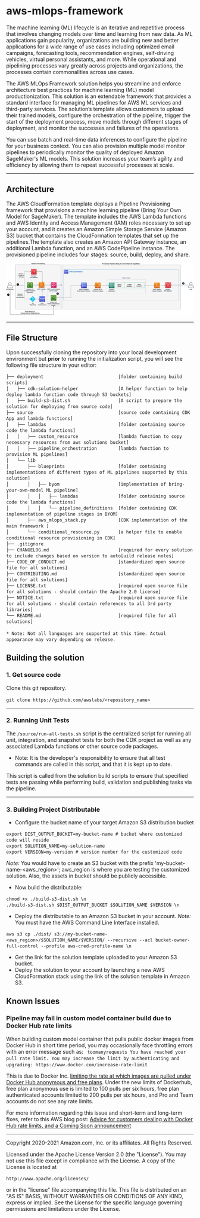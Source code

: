 # aws-mlops-framework

The machine learning (ML) lifecycle is an iterative and repetitive process that involves
changing models over time and learning from new data. As ML applications gain popularity,
organizations are building new and better applications for a wide range of use cases
including optimized email campaigns, forecasting tools, recommendation engines, self-driving
vehicles, virtual personal assistants, and more. While operational and pipelining
processes vary greatly across projects and organizations, the processes contain
commonalities across use cases.

The AWS MLOps Framework solution helps you streamline and enforce architecture best
practices for machine learning (ML) model productionization. This solution is an extendable
framework that provides a standard interface for managing ML pipelines for AWS ML
services and third-party services. The solution’s template allows customers to upload their
trained models, configure the orchestration of the pipeline, trigger the start of the deployment
process, move models through different stages of deployment, and monitor the successes
and failures of the operations.

You can use batch and real-time data inferences to configure the pipeline for your business
context. You can also provision multiple model monitor pipelines to periodically monitor the quality of deployed Amazon SageMaker's ML models. This solution increases your team’s agility and efficiency by allowing them to
repeat successful processes at scale.

---

## Architecture

The AWS CloudFormation template deploys a Pipeline Provisioning framework that
provisions a machine learning pipeline (Bring Your Own Model for SageMaker). The
template includes the AWS Lambda functions and AWS Identity and Access Management
(IAM) roles necessary to set up your account, and it creates an Amazon Simple Storage
Service (Amazon S3) bucket that contains the CloudFormation templates that set up the
pipelines.The template also creates an Amazon API Gateway instance, an additional
Lambda function, and an AWS CodePipeline instance.
The provisioned pipeline includes four stages: source, build, deploy, and share.

![architecture](source/architecture.png)

---

## File Structure

Upon successfully cloning the repository into your local development environment but **prior** to running the initialization script, you will see the following file structure in your editor:

```
├── deployment                            [folder containing build scripts]
│   ├── cdk-solution-helper               [A helper function to help deploy lambda function code through S3 buckets]
│   ├── build-s3-dist.sh                  [A script to prepare the solution for deploying from source code]
├── source                                [source code containing CDK App and lambda functions]
│   ├── lambdas                           [folder containing source code the lambda functions]
│   │   ├── custom_resource               [lambda function to copy necessary resources from aws solutions bucket]
│   │   ├── pipeline_orchestration        [lambda function to provision ML pipelines]
│   └── lib
│       ├── blueprints                    [folder containing implementations of different types of ML pipelines supported by this solution]
│       │   ├── byom                      [implementation of bring-your-own-model ML pipeline]
│       │   │   ├── lambdas               [folder containing source code the lambda functions]
│       │   │   └── pipeline_definitions  [folder containing CDK implementation of pipeline stages in BYOM]
│       ├── aws_mlops_stack.py            [CDK implementation of the main framework ]
│       └── conditional_resource.py       [a helper file to enable conditional resource provisioning in CDK]
├── .gitignore
├── CHANGELOG.md                          [required for every solution to include changes based on version to auto[uild release notes]
├── CODE_OF_CONDUCT.md                    [standardized open source file for all solutions]
├── CONTRIBUTING.md                       [standardized open source file for all solutions]
├── LICENSE.txt                           [required open source file for all solutions - should contain the Apache 2.0 license]
├── NOTICE.txt                            [required open source file for all solutions - should contain references to all 3rd party libraries]
└── README.md                             [required file for all solutions]

* Note: Not all languages are supported at this time. Actual appearance may vary depending on release.
```

## Building the solution

### 1. Get source code

Clone this git repository.

`git clone https://github.com/awslabs/<repository_name>`

---

### 2. Running Unit Tests

The `/source/run-all-tests.sh` script is the centralized script for running all unit, integration, and snapshot tests for both the CDK project as well as any associated Lambda functions or other source code packages.

- Note: It is the developer's responsibility to ensure that all test commands are called in this script, and that it is kept up to date.

This script is called from the solution build scripts to ensure that specified tests are passing while performing build, validation and publishing tasks via the pipeline.

---

### 3. Building Project Distributable

- Configure the bucket name of your target Amazon S3 distribution bucket

```
export DIST_OUTPUT_BUCKET=my-bucket-name # bucket where customized code will reside
export SOLUTION_NAME=my-solution-name
export VERSION=my-version # version number for the customized code
```

_Note:_ You would have to create an S3 bucket with the prefix 'my-bucket-name-<aws_region>'; aws_region is where you are testing the customized solution. Also, the assets in bucket should be publicly accessible.

- Now build the distributable:

```
chmod +x ./build-s3-dist.sh \n
./build-s3-dist.sh $DIST_OUTPUT_BUCKET $SOLUTION_NAME $VERSION \n
```

- Deploy the distributable to an Amazon S3 bucket in your account. _Note:_ You must have the AWS Command Line Interface installed.

```
aws s3 cp ./dist/ s3://my-bucket-name-<aws_region>/$SOLUTION_NAME/$VERSION/ --recursive --acl bucket-owner-full-control --profile aws-cred-profile-name \n
```

- Get the link for the solution template uploaded to your Amazon S3 bucket.
- Deploy the solution to your account by launching a new AWS CloudFormation stack using the link of the solution template in Amazon S3.

## Known Issues

### Pipeline may fail in custom model container build due to Docker Hub rate limits

When building custom model container that pulls public docker images from Docker Hub in short time period, you may occasionally face throttling errors with an error message such as:
` toomanyrequests You have reached your pull rate limit. You may increase the limit by authenticating and upgrading: https://www.docker.com/increase-rate-limit`

This is due to Docker Inc. [limiting the rate at which images are pulled under Docker Hub anonymous and free plans](https://docs.docker.com/docker-hub/download-rate-limit/). Under the new limits of Dockerhub, free plan anonymous use is limited to 100 pulls per six hours, free plan authenticated accounts limited to 200 pulls per six hours, and Pro and Team accounts do not see any rate limits.

For more information regarding this issue and short-term and long-term fixes, refer to this AWS blog post: [Advice for customers dealing with Docker Hub rate limits, and a Coming Soon announcement](https://aws.amazon.com/blogs/containers/advice-for-customers-dealing-with-docker-hub-rate-limits-and-a-coming-soon-announcement/)

---

Copyright 2020-2021 Amazon.com, Inc. or its affiliates. All Rights Reserved.

Licensed under the Apache License Version 2.0 (the "License"). You may not use this file except in compliance with the License. A copy of the License is located at

    http://www.apache.org/licenses/

or in the "license" file accompanying this file. This file is distributed on an "AS IS" BASIS, WITHOUT WARRANTIES OR CONDITIONS OF ANY KIND, express or implied. See the License for the specific language governing permissions and limitations under the License.
